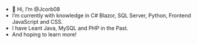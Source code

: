 - 👋 Hi, I’m @Jcorb08
- I’m currently with knowledge in C# Blazor, SQL Server, Python, Frontend JavaScript and CSS.
- I have Leant Java, MySQL and PHP in the Past. 
- And hoping to learn more!

<!---
Jcorb08/Jcorb08 is a ✨ special ✨ repository because its `README.md` (this file) appears on your GitHub profile.
You can click the Preview link to take a look at your changes.
--->
